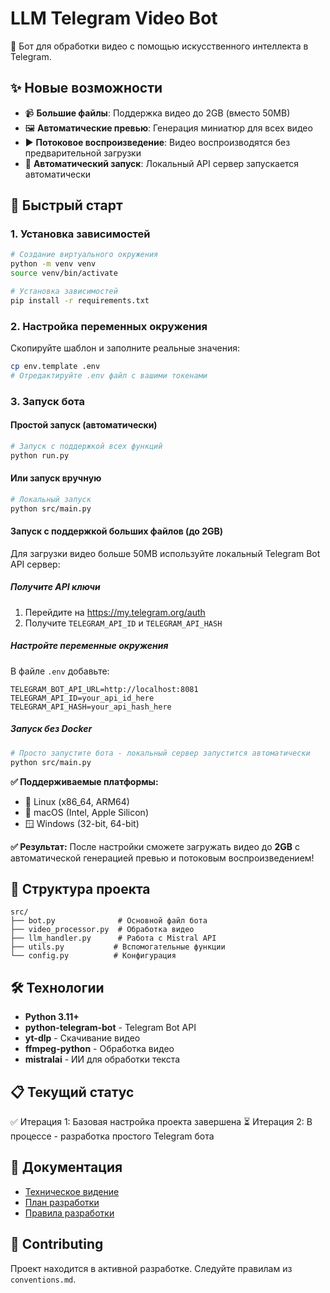 # LLM Telegram Video Bot

🤖 Бот для обработки видео с помощью искусственного интеллекта в Telegram.

## ✨ Новые возможности

- 📹 **Большие файлы**: Поддержка видео до 2GB (вместо 50MB)
- 🖼️ **Автоматические превью**: Генерация миниатюр для всех видео
- ▶️ **Потоковое воспроизведение**: Видео воспроизводятся без предварительной загрузки
- 🚀 **Автоматический запуск**: Локальный API сервер запускается автоматически

## 🚀 Быстрый старт

### 1. Установка зависимостей

```bash
# Создание виртуального окружения
python -m venv venv
source venv/bin/activate

# Установка зависимостей
pip install -r requirements.txt
```

### 2. Настройка переменных окружения

Скопируйте шаблон и заполните реальные значения:

```bash
cp env.template .env
# Отредактируйте .env файл с вашими токенами
```

### 3. Запуск бота

#### Простой запуск (автоматически)

```bash
# Запуск с поддержкой всех функций
python run.py
```

#### Или запуск вручную

```bash
# Локальный запуск
python src/main.py
```

#### Запуск с поддержкой больших файлов (до 2GB)

Для загрузки видео больше 50MB используйте локальный Telegram Bot API сервер:

##### Получите API ключи

1. Перейдите на https://my.telegram.org/auth
2. Получите `TELEGRAM_API_ID` и `TELEGRAM_API_HASH`

##### Настройте переменные окружения

В файле `.env` добавьте:

```env
TELEGRAM_BOT_API_URL=http://localhost:8081
TELEGRAM_API_ID=your_api_id_here
TELEGRAM_API_HASH=your_api_hash_here
```

##### Запуск без Docker

```bash
# Просто запустите бота - локальный сервер запустится автоматически
python src/main.py
```

**✅ Поддерживаемые платформы:**

- 🐧 Linux (x86_64, ARM64)
- 🍎 macOS (Intel, Apple Silicon)
- 🪟 Windows (32-bit, 64-bit)

**✅ Результат:** После настройки сможете загружать видео до **2GB** с автоматической генерацией превью и потоковым воспроизведением!

## 📁 Структура проекта

```
src/
├── bot.py              # Основной файл бота
├── video_processor.py  # Обработка видео
├── llm_handler.py      # Работа с Mistral API
├── utils.py           # Вспомогательные функции
└── config.py          # Конфигурация
```

## 🛠 Технологии

- **Python 3.11+**
- **python-telegram-bot** - Telegram Bot API
- **yt-dlp** - Скачивание видео
- **ffmpeg-python** - Обработка видео
- **mistralai** - ИИ для обработки текста

## 📋 Текущий статус

✅ Итерация 1: Базовая настройка проекта завершена
⏳ Итерация 2: В процессе - разработка простого Telegram бота

## 📖 Документация

- [Техническое видение](doc/vision.md)
- [План разработки](doc/tasklist.md)
- [Правила разработки](conventions.md)

## 🤝 Contributing

Проект находится в активной разработке. Следуйте правилам из `conventions.md`.

